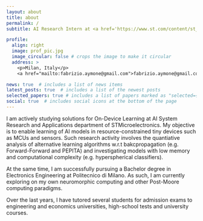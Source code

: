 ```yaml
---
layout: about
title: about
permalink: /
subtitle: AI Research Intern at <a href='https://www.st.com/content/st_com/en/about/innovation---technology/artificial-intelligence.html'>STMicroelectronics</a> and BSc Electronics Engineering student at <a href='https://www.elettronica.polimi.it/'>Politecnico di Milano</a>

profile:
  align: right
  image: prof_pic.jpg
  image_circular: false # crops the image to make it circular
  address: >
    <p>Milan, Italy</p>
    <a href="mailto:fabrizio.aymone@gmail.com">fabrizio.aymone@gmail.com</a>

news: true  # includes a list of news items
latest_posts: true  # includes a list of the newest posts
selected_papers: true # includes a list of papers marked as "selected={true}"
social: true  # includes social icons at the bottom of the page
---
```


I am actively studying solutions for On-Device Learning at AI System Research and Applications department of STMicroelectronics. My objective is to enable learning of AI models in resource-constrained tiny devices such as MCUs and sensors. Such research activity involves the quantiative analysis of alternative learning algorithms w.r.t bakcpropagation (e.g. Forward-Forward and PEPITA) and investigating models with low memory and computational complexity (e.g. hyperspherical classifiers). 

At the same time, I am successfully pursuing a Bachelor degree in Electronics Engineering at Politecnico di Milano. As such, I am currently exploring on my own neuromorphic computing and other Post-Moore computing paradigms.

Over the last years, I have tutored several students for admission exams to engineering and economics universities, high-school tests and university courses.

